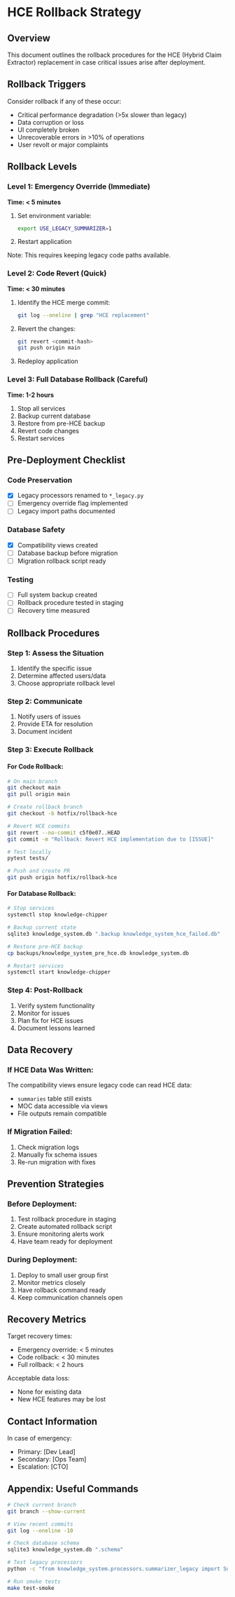 # HCE Rollback Strategy

## Overview
This document outlines the rollback procedures for the HCE (Hybrid Claim Extractor) replacement in case critical issues arise after deployment.

## Rollback Triggers
Consider rollback if any of these occur:
- Critical performance degradation (>5x slower than legacy)
- Data corruption or loss
- UI completely broken
- Unrecoverable errors in >10% of operations
- User revolt or major complaints

## Rollback Levels

### Level 1: Emergency Override (Immediate)
**Time: < 5 minutes**

1. Set environment variable:
   ```bash
   export USE_LEGACY_SUMMARIZER=1
   ```

2. Restart application

Note: This requires keeping legacy code paths available.

### Level 2: Code Revert (Quick)
**Time: < 30 minutes**

1. Identify the HCE merge commit:
   ```bash
   git log --oneline | grep "HCE replacement"
   ```

2. Revert the changes:
   ```bash
   git revert <commit-hash>
   git push origin main
   ```

3. Redeploy application

### Level 3: Full Database Rollback (Careful)
**Time: 1-2 hours**

1. Stop all services
2. Backup current database
3. Restore from pre-HCE backup
4. Revert code changes
5. Restart services

## Pre-Deployment Checklist

### Code Preservation
- [x] Legacy processors renamed to `*_legacy.py`
- [ ] Emergency override flag implemented
- [ ] Legacy import paths documented

### Database Safety
- [x] Compatibility views created
- [ ] Database backup before migration
- [ ] Migration rollback script ready

### Testing
- [ ] Full system backup created
- [ ] Rollback procedure tested in staging
- [ ] Recovery time measured

## Rollback Procedures

### Step 1: Assess the Situation
1. Identify the specific issue
2. Determine affected users/data
3. Choose appropriate rollback level

### Step 2: Communicate
1. Notify users of issues
2. Provide ETA for resolution
3. Document incident

### Step 3: Execute Rollback

#### For Code Rollback:
```bash
# On main branch
git checkout main
git pull origin main

# Create rollback branch
git checkout -b hotfix/rollback-hce

# Revert HCE commits
git revert --no-commit c5f0e07..HEAD
git commit -m "Rollback: Revert HCE implementation due to [ISSUE]"

# Test locally
pytest tests/

# Push and create PR
git push origin hotfix/rollback-hce
```

#### For Database Rollback:
```bash
# Stop services
systemctl stop knowledge-chipper

# Backup current state
sqlite3 knowledge_system.db ".backup knowledge_system_hce_failed.db"

# Restore pre-HCE backup
cp backups/knowledge_system_pre_hce.db knowledge_system.db

# Restart services
systemctl start knowledge-chipper
```

### Step 4: Post-Rollback
1. Verify system functionality
2. Monitor for issues
3. Plan fix for HCE issues
4. Document lessons learned

## Data Recovery

### If HCE Data Was Written:
The compatibility views ensure legacy code can read HCE data:
- `summaries` table still exists
- MOC data accessible via views
- File outputs remain compatible

### If Migration Failed:
1. Check migration logs
2. Manually fix schema issues
3. Re-run migration with fixes

## Prevention Strategies

### Before Deployment:
1. Test rollback procedure in staging
2. Create automated rollback script
3. Ensure monitoring alerts work
4. Have team ready for deployment

### During Deployment:
1. Deploy to small user group first
2. Monitor metrics closely
3. Have rollback command ready
4. Keep communication channels open

## Recovery Metrics

Target recovery times:
- Emergency override: < 5 minutes
- Code rollback: < 30 minutes  
- Full rollback: < 2 hours

Acceptable data loss:
- None for existing data
- New HCE features may be lost

## Contact Information

In case of emergency:
- Primary: [Dev Lead]
- Secondary: [Ops Team]
- Escalation: [CTO]

## Appendix: Useful Commands

```bash
# Check current branch
git branch --show-current

# View recent commits
git log --oneline -10

# Check database schema
sqlite3 knowledge_system.db ".schema"

# Test legacy processors
python -c "from knowledge_system.processors.summarizer_legacy import SummarizerProcessor"

# Run smoke tests
make test-smoke
```
